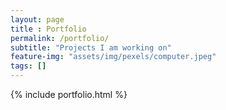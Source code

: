 ```yaml
--- 
layout: page
title : Portfolio 
permalink: /portfolio/
subtitle: "Projects I am working on" 
feature-img: "assets/img/pexels/computer.jpeg"
tags: []
---
```


{% include portfolio.html %}